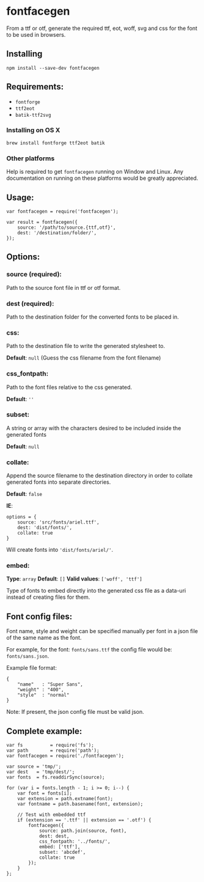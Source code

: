 
# fontfacegen

From a ttf or otf, generate the required ttf, eot, woff, svg and css for the
font to be used in browsers.

## Installing

    npm install --save-dev fontfacegen

## Requirements:

- `fontforge`
- `ttf2eot`
- `batik-ttf2svg`

### Installing on OS X

    brew install fontforge ttf2eot batik

### Other platforms

Help is required to get `fontfacegen` running on Window and Linux.
Any documentation on running on these platforms would be greatly appreciated.

## Usage:

    var fontfacegen = require('fontfacegen');

    var result = fontfacegen({
        source: '/path/to/source.{ttf,otf}',
        dest: '/destination/folder/',
    });

## Options:

### source (required):

Path to the source font file in ttf or otf format.

### dest (required):

Path to the destination folder for the converted fonts to be placed in.

### css:

Path to the destination file to write the generated stylesheet to.

**Default**: `null` (Guess the css filename from the font filename)

### css_fontpath:

Path to the font files relative to the css generated.

**Default**: `''`

### subset:

A string or array with the characters desired to be included inside the generated fonts

**Default**: `null`

### collate:

Append the source filename to the destination directory in order to collate generated fonts into separate directories.

**Default**: `false`

**IE**:

    options = {
        source: 'src/fonts/ariel.ttf',
        dest: 'dist/fonts/',
        collate: true
    }

Will create fonts into `'dist/fonts/ariel/'`.

### embed:

**Type**: `array`
**Default**: `[]`
**Valid values**: `['woff', 'ttf']`

Type of fonts to embed directly into the generated css file as a data-uri instead of creating files for them.


## Font config files:

Font name, style and weight can be specified manually per font in a json file of the same name as the font.

For example, for the font: `fonts/sans.ttf` the config file would be: `fonts/sans.json`.

Example file format:

    {
        "name"   : "Super Sans",
        "weight" : "400",
        "style"  : "normal"
    }

Note: If present, the json config file must be valid json.


## Complete example:


    var fs          = require('fs');
    var path        = require('path');
    var fontfacegen = require('./fontfacegen');

    var source = 'tmp/';
    var dest   = 'tmp/dest/';
    var fonts  = fs.readdirSync(source);

    for (var i = fonts.length - 1; i >= 0; i--) {
        var font = fonts[i];
        var extension = path.extname(font);
        var fontname = path.basename(font, extension);

        // Test with embedded ttf
        if (extension == '.ttf' || extension == '.otf') {
            fontfacegen({
                source: path.join(source, font),
                dest: dest,
                css_fontpath: '../fonts/',
                embed: ['ttf'],
                subset: 'abcdef',
                collate: true
            });
        }
    };
